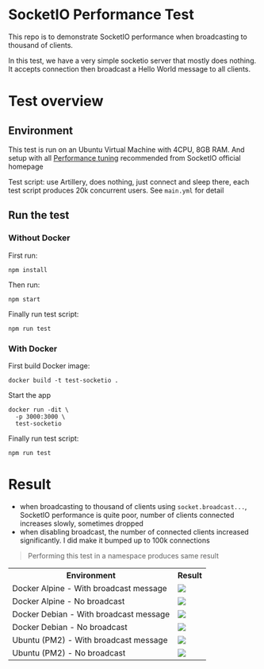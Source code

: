 # SocketIO Performance Test
This repo is to demonstrate SocketIO performance when broadcasting to thousand of clients.

In this test, we have a very simple socketio server that mostly does nothing. It accepts connection then broadcast a Hello World message to all clients.

# Test overview
## Environment

This test is run on an Ubuntu Virtual Machine with 4CPU, 8GB RAM. And setup with all [Performance tuning](https://socket.io/docs/v4/performance-tuning/) recommended from SocketIO official homepage

Test script: use Artillery, does nothing, just connect and sleep there, each test script produces 20k concurrent users. See `main.yml` for detail
## Run the test
### Without Docker
First run:
```
npm install
```
Then run:
```
npm start
```
Finally run test script:
```
npm run test
```
### With Docker
First build Docker image:
```
docker build -t test-socketio .
```
Start the app
```
docker run -dit \
  -p 3000:3000 \
  test-socketio
```
Finally run test script:
```
npm run test
```
# Result
- when broadcasting to thousand of clients using `socket.broadcast...`, SocketIO performance is quite poor, number of clients connected increases slowly, sometimes dropped
- when disabling broadcast, the number of connected clients increased significantly. I did make it bumped up to 100k connections

> Performing this test in a namespace produces same result

<table>
  <tr>
    <th>Environment</th>
    <th>Result</th>
  </tr>
  <tr>
    <td>Docker Alpine - With broadcast message</td>
    <td>
      <img src="./images/docker_node_16_alpine_with_broadcast.png" />
    </td>
  </tr>
  <tr>
    <td>Docker Alpine - No broadcast</td>
    <td>
      <img src="./images/docker_node_16_alpine_no_broadcast.png" />
    </td>
  </tr>

  <tr>
    <td>Docker Debian - With broadcast message</td>
    <td>
      <img src="./images/docker_node_16_with_broadcast.png" />
    </td>
  </tr>
  <tr>
    <td>Docker Debian - No broadcast</td>
    <td>
      <img src="./images/docker_node_16_no_broadcast.png" />
    </td>
  </tr>

  <tr>
    <td>Ubuntu (PM2) - With broadcast message</td>
    <td>
      <img src="./images/ubuntu_node_16_with_broadcast.png" />
    </td>
  </tr>
  <tr>
    <td>Ubuntu (PM2) - No broadcast</td>
    <td>
      <img src="./images/ubuntu_node_16_no_broadcast.png" />
    </td>
  </tr>
</table>